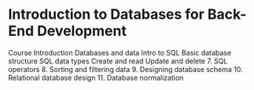 # **Introduction to Databases for Back-End Development**

Course Introduction
Databases and data
Intro to SQL
Basic database structure
SQL data types
Create and read
Update and delete
7. SQL operators
8. Sorting and filtering data
9. Designing database schema
10. Relational database design
11. Database normalization
